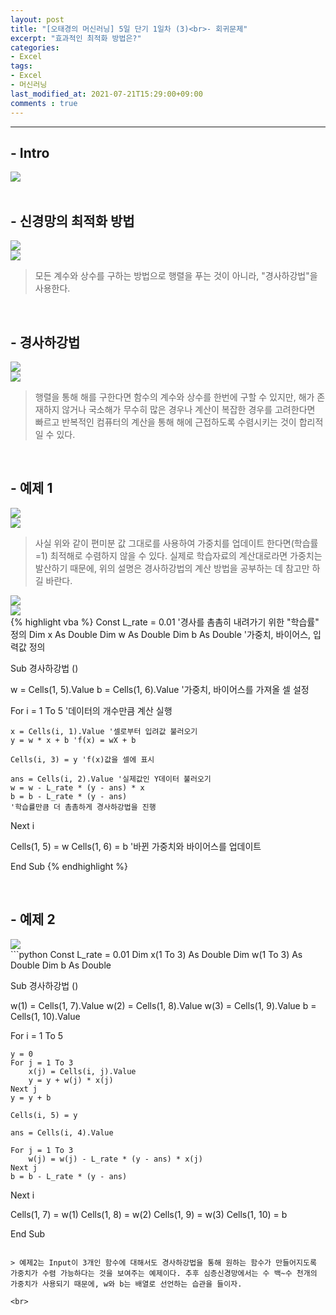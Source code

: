 ```yaml
---
layout: post
title: "[오태경의 머신러닝] 5일 단기 1일차 (3)<br>- 회귀문제"
excerpt: "효과적인 최적화 방법은?"
categories:
- Excel
tags:
- Excel
- 머신러닝
last_modified_at: 2021-07-21T15:29:00+09:00
comments : true
---
```

<hr>

<h2>- Intro</h2>
<div style="align-items: center;">
    <img src="/assets/post-image/Excel-5일-단기-1/슬라이드13.PNG">
</div>

<br>
<h2>- 신경망의 최적화 방법</h2>
<div style="align-items: center;">
    <img src="/assets/post-image/Excel-5일-단기-1/슬라이드14.PNG">
</div>
<div style="align-items: center;">
    <img src="/assets/post-image/Excel-5일-단기-1/슬라이드15.PNG">
</div>

> 모든 계수와 상수를 구하는 방법으로 행렬을 푸는 것이 아니라, "경사하강법"을 사용한다.

<br>
<h2>- 경사하강법</h2>
<div style="align-items: center;">
    <img src="/assets/post-image/Excel-5일-단기-1/슬라이드16.PNG">
</div>
<div style="align-items: center;">
    <img src="/assets/post-image/Excel-5일-단기-1/슬라이드17.PNG">
</div>

> 행렬을 통해 해를 구한다면 함수의 계수와 상수를 한번에 구할 수 있지만, 해가 존재하지 않거나 국소해가 무수히 많은 경우나 계산이 복잡한 경우를 고려한다면 빠르고 반복적인 컴퓨터의 계산을 통해 해에 근접하도록 수렴시키는 것이 합리적일 수 있다.

<br>
<h2>- 예제 1</h2>
<div style="align-items: center;">
    <img src="/assets/post-image/Excel-5일-단기-1/슬라이드18.PNG">
</div>
<div style="align-items: center;">
    <img src="/assets/post-image/Excel-5일-단기-1/슬라이드19.PNG">
</div>

> 사실 위와 같이 편미분 값 그대로를 사용하여 가중치를 업데이트 한다면(학습률=1) 최적해로 수렴하지 않을 수 있다. 실제로 학습자료의 계산대로라면 가중치는 발산하기 때문에, 위의 설명은 경사하강법의 계산 방법을 공부하는 데 참고만 하길 바란다.

<div style="align-items: center;">
    <img src="/assets/post-image/Excel-5일-단기-1/슬라이드20.PNG">
</div>
<div style="align-items: center;">
    <img src="/assets/post-image/Excel-5일-단기-1/슬라이드21.PNG">
</div>
{% highlight vba %}
Const L_rate = 0.01 '경사를 촘촘히 내려가기 위한 "학습률" 정의
Dim x As Double
Dim w As Double
Dim b As Double '가중치, 바이어스, 입력값 정의

Sub 경사하강법 ()

w = Cells(1, 5).Value
b = Cells(1, 6).Value '가중치, 바이어스를 가져올 셀 설정

For i = 1 To 5 '데이터의 개수만큼 계산 실행

    x = Cells(i, 1).Value '셀로부터 입려값 불러오기
    y = w * x + b 'f(x) = wX + b

    Cells(i, 3) = y 'f(x)값을 셀에 표시

    ans = Cells(i, 2).Value '실제값인 Y데이터 불러오기
    w = w - L_rate * (y - ans) * x
    b = b - L_rate * (y - ans)
    '학습률만큼 더 촘촘하게 경사하강법을 진행
Next i

Cells(1, 5) = w
Cells(1, 6) = b
'바뀐 가중치와 바이어스를 업데이트

End Sub
{% endhighlight %}

<br>
<h2>- 예제 2</h2>
<div style="align-items: center;">
    <img src="/assets/post-image/Excel-5일-단기-1/슬라이드22.PNG">
</div>
```python
Const L_rate = 0.01
Dim x(1 To 3) As Double
Dim w(1 To 3) As Double
Dim b As Double

Sub 경사하강법 ()

w(1) = Cells(1, 7).Value
w(2) = Cells(1, 8).Value
w(3) = Cells(1, 9).Value
b = Cells(1, 10).Value

For i = 1 To 5

    y = 0
    For j = 1 To 3
        x(j) = Cells(i, j).Value
        y = y + w(j) * x(j)
    Next j
    y = y + b

    Cells(i, 5) = y

    ans = Cells(i, 4).Value

    For j = 1 To 3
        w(j) = w(j) - L_rate * (y - ans) * x(j)
    Next j
    b = b - L_rate * (y - ans)

Next i

Cells(1, 7) = w(1)
Cells(1, 8) = w(2)
Cells(1, 9) = w(3)
Cells(1, 10) = b

End Sub
```

> 예제2는 Input이 3개인 함수에 대해서도 경사하강법을 통해 원하는 함수가 만들어지도록 가중치가 수렴 가능하다는 것을 보여주는 예제이다. 추후 심층신경망에서는 수 백~수 천개의 가중치가 사용되기 때문에, w와 b는 배열로 선언하는 습관을 들이자.

<br>